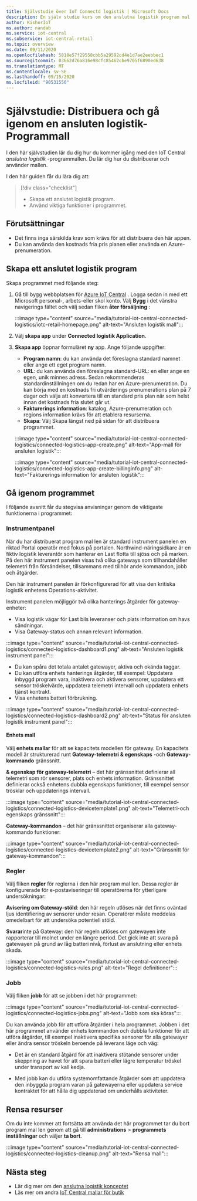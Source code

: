 ```yaml
---
title: Självstudie över IoT Connectd logistik | Microsoft Docs
description: En själv studie kurs om den anslutna logistik program mal len för IoT Central
author: KishorIoT
ms.author: nandab
ms.service: iot-central
ms.subservice: iot-central-retail
ms.topic: overview
ms.date: 09/11/2020
ms.openlocfilehash: 5818e57f29558cbb5a29592cd4e1d7ae2eebbec1
ms.sourcegitcommit: 03662d76a816e98cfc85462cbe9705f6890ed638
ms.translationtype: MT
ms.contentlocale: sv-SE
ms.lasthandoff: 09/15/2020
ms.locfileid: "90531550"
---
```

# <a name="tutorial-deploy-and-walk-through-a-connected-logistics-application-template"></a>Självstudie: Distribuera och gå igenom en ansluten logistik-Programmall

I den här självstudien lär du dig hur du kommer igång med den IoT Central *anslutna logistik* -programmallen. Du lär dig hur du distribuerar och använder mallen.

I den här guiden får du lära dig att:

> [!div class="checklist"]
> * Skapa ett anslutet logistik program.
> * Använd viktiga funktioner i programmet.

## <a name="prerequisites"></a>Förutsättningar

* Det finns inga särskilda krav som krävs för att distribuera den här appen.
* Du kan använda den kostnads fria pris planen eller använda en Azure-prenumeration.

## <a name="create-connected-logistics-application"></a>Skapa ett anslutet logistik program

Skapa programmet med följande steg:

1. Gå till bygg webbplatsen för [Azure IoT Central](https://aka.ms/iotcentral) . Logga sedan in med ett Microsoft personal-, arbets-eller skol konto. Välj **Bygg** i det vänstra navigerings fältet och välj sedan fliken **åter försäljning** :

    :::image type="content" source="media/tutorial-iot-central-connected-logistics/iotc-retail-homepage.png" alt-text="Ansluten logistik mall":::

2. Välj **skapa app** under **Connected logistik Application**.

3. **Skapa app** öppnar formuläret **ny** app. Ange följande uppgifter:

    * **Program namn**: du kan använda det föreslagna standard namnet eller ange ett eget program namn.
    * **URL**: du kan använda den föreslagna standard-URL: en eller ange en egen, unik minnes adress. Sedan rekommenderas standardinställningen om du redan har en Azure-prenumeration. Du kan börja med en kostnads fri utvärderings prenumerations plan på 7 dagar och välja att konvertera till en standard pris plan när som helst innan det kostnads fria slutet går ut.
    * **Fakturerings information**: katalog, Azure-prenumeration och regions information krävs för att etablera resurserna.
    * **Skapa**: Välj Skapa längst ned på sidan för att distribuera programmet.

    :::image type="content" source="media/tutorial-iot-central-connected-logistics/connected-logistics-app-create.png" alt-text="App-mall för ansluten logistik":::

    :::image type="content" source="media/tutorial-iot-central-connected-logistics/connected-logistics-app-create-billinginfo.png" alt-text="Fakturerings information för ansluten logistik":::

## <a name="walk-through-the-application"></a>Gå igenom programmet

I följande avsnitt får du stegvisa anvisningar genom de viktigaste funktionerna i programmet:

### <a name="dashboard"></a>Instrumentpanel

När du har distribuerat program mal len är standard instrument panelen en riktad Portal operatör med fokus på portalen. Northwind-näringsidkare är en fiktiv logistik leverantör som hanterar en Last flotta till sjöss och på marken. På den här instrument panelen visas två olika gateways som tillhandahåller telemetri från försändelser, tillsammans med tillhör ande kommandon, jobb och åtgärder.

Den här instrument panelen är förkonfigurerad för att visa den kritiska logistik enhetens Operations-aktivitet.

Instrument panelen möjliggör två olika hanterings åtgärder för gateway-enheter:

* Visa logistik vägar för Last bils leveranser och plats information om havs sändningar.
* Visa Gateway-status och annan relevant information.

:::image type="content" source="media/tutorial-iot-central-connected-logistics/connected-logistics-dashboard1.png" alt-text="Ansluten logistik instrument panel":::

* Du kan spåra det totala antalet gatewayer, aktiva och okända taggar.
* Du kan utföra enhets hanterings åtgärder, till exempel: Uppdatera inbyggd program vara, inaktivera och aktivera sensorer, uppdatera ett sensor tröskelvärde, uppdatera telemetri intervall och uppdatera enhets tjänst kontrakt.
* Visa enhetens batteri förbrukning.

:::image type="content" source="media/tutorial-iot-central-connected-logistics/connected-logistics-dashboard2.png" alt-text="Status för ansluten logistik instrument panel":::

#### <a name="device-template"></a>Enhets mall

Välj **enhets mallar** för att se kapacitets modellen för gateway. En kapacitets modell är strukturerad runt **Gateway-telemetri & egenskaps** -och **Gateway-kommando** gränssnitt.

**& egenskap för gateway-telemetri** – det här gränssnittet definierar all telemetri som rör sensorer, plats och enhets information. Gränssnittet definierar också enhetens dubbla egenskaps funktioner, till exempel sensor trösklar och uppdaterings intervall.

:::image type="content" source="media/tutorial-iot-central-connected-logistics/connected-logistics-devicetemplate1.png" alt-text="Telemetri-och egenskaps gränssnitt":::

**Gateway-kommandon** – det här gränssnittet organiserar alla gateway-kommando funktioner:

:::image type="content" source="media/tutorial-iot-central-connected-logistics/connected-logistics-devicetemplate2.png" alt-text="Gränssnitt för gateway-kommandon":::

### <a name="rules"></a>Regler

Välj fliken **regler** för reglerna i den här program mal len. Dessa regler är konfigurerade för e-postaviseringar till operatörerna för ytterligare undersökningar:

**Avisering om Gateway-stöld**: den här regeln utlöses när det finns oväntad ljus identifiering av sensorer under resan. Operatörer måste meddelas omedelbart för att undersöka potentiell stöld.

**Svarar**inte på Gateway: den här regeln utlöses om gatewayen inte rapporterar till molnet under en längre period. Det gick inte att svara på gatewayen på grund av låg batteri nivå, förlust av anslutning eller enhets skada.

:::image type="content" source="media/tutorial-iot-central-connected-logistics/connected-logistics-rules.png" alt-text="Regel definitioner":::

### <a name="jobs"></a>Jobb

Välj fliken **jobb** för att se jobben i det här programmet:

:::image type="content" source="media/tutorial-iot-central-connected-logistics/connected-logistics-jobs.png" alt-text="Jobb som ska köras":::

Du kan använda jobb för att utföra åtgärder i hela programmet. Jobben i det här programmet använder enhets kommandon och dubbla funktioner för att utföra åtgärder, till exempel inaktivera specifika sensorer för alla gatewayer eller ändra sensor tröskeln beroende på leverans läge och väg:

* Det är en standard åtgärd för att inaktivera stötande sensorer under skeppning av havet för att spara batteri eller lägre temperatur tröskel under transport av kall kedja.

* Med jobb kan du utföra systemomfattande åtgärder som att uppdatera den inbyggda program varan på gatewayerna eller uppdatera service kontraktet för att hålla dig uppdaterad om underhålls aktiviteter.

## <a name="clean-up-resources"></a>Rensa resurser

Om du inte kommer att fortsätta att använda det här programmet tar du bort program mal len genom att gå till **administrations**  >  **programmets inställningar** och väljer **ta bort**.

:::image type="content" source="media/tutorial-iot-central-connected-logistics/connected-logistics-cleanup.png" alt-text="Rensa mall":::

## <a name="next-steps"></a>Nästa steg

* Lär dig mer om den [anslutna logistik konceptet](./architecture-connected-logistics.md)
* Läs mer om andra [IoT Central mallar för butik](./overview-iot-central-retail.md)
